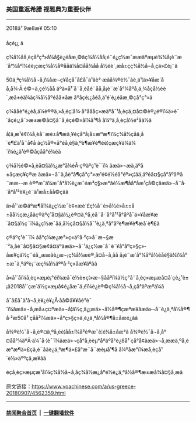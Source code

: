### 美国重返希腊 视雅典为重要伙伴
------------------------

<div class="published">
 <span class="date" title="ä¸­å½æ¶é´">
  <time datetime="2018-09-08T05:10:07+08:00">
   2018å¹´9æ8æ¥ 05:10
  </time>
 </span>
</div>
<br/>
<div class="wsw">
 <span class="dateline">
  åçé¡¿ â
 </span>
 <p>
  ç¾å½åå¸èçå³ç³»å¼å§è¿éåæ¸©ãç¾å½åå¡é¨é¿ç½æ¯ææäºæµè¾¾å¡è¨æ´å°¼åºï¼éè¡çæç¾å½å®ååä¼å¤åå¾åå å½éè´¸æå±çç¾å½å¬å¸çä»£è¡¨ã
 </p>
 <p>
  50ä¸ªç¾å½å¬å¸ï¼åæ¬ç¥åçå¯å£å¯ä¹ãè°·æ­ãå¾®è½¯ãè¸ä¹¦ä»¥åæ´åå¸å¾·Â·é©¬ä¸ç­é½åå äºä»å¹´å¨å¸èåé¨åå¸å¡è¨æ´å°¼åºå¸ä¸¾åçå½éè´¸æå±éä¼ãç¾å½åºéåå±åæ åºåçé¡¿åéå¸ä¹é´è¿éåæ¸©çå³ç³»ã
 </p>
 <p>
  ç¾ååè°é¿èå¸­ä¼è®®ä¸»å¸­éç¦å¾·å°åååç»æäºå¯¹å¸èçä¸¤å¤©è®¿é®ï¼ä»è¯´åçé¡¿å¯»æ±æ©å¤§å¨å¸èçé©»åï¼å¹¶å å¼ºä¸å¸èçå½é²åä½ã
 </p>
 <p>
  å¦ä¸æ¹é¢ï¼å¸èå¨æè±å¶æä¸¥éçåºå¡å±æºæ¶ï¼ç¾å½çåä¸å´è¶£ä¹å¨å¢å ãç½å®«å°éå¸è§ä¸ºè¶æ¥è¶éè¦çæç¥ä¼ä¼´ï¼è¿ä¹è®©åçåå°é¼èã
 </p>
 <p>
  ç¾å½é©»å¸èå¤§ä½¿æ°å¼éÂ·ç®äºç¹è¯´ï¼ âæä»¬æä¸äºå±åçæç¥ç®æ ãæä»¬å¨ä¸åè³å¶çå³ç³»æ¹é¢é½éå°éº»ç¦ãä¸äºéå¤§çå°åºå®å¨ææ--æ è®ºæ¯ä¼æ¯å°å½è¿æ¯éæ³ç§»æ°âé½æ¶åå°åæ¹çå©çãæä»¬å¨å·´å°å¹²è¥¿é¨ä¹æå±åå©çãâ
 </p>
 <p>
  ä»å¹´æ©äºæ¶åï¼ä¿ç½æ¯è¢«æè´£ç½å¨é»å½é»å±±å±åå½çæ¿åãç®äºç¹å¤§ä½¿è®¤ä¸ºå¸èå¨å·´å°å¹²å°åºå¯ä»¥åæ¥æ´å¤§ä½ç¨ï¼ä¿ç½æ¯åä¸­å½ç­å¤§å½å¯¹è¿ä¸ªå°åºè¶æ¥è¶æå´è¶£ã
 </p>
 <p>
  ç®äºç¹è¯´ï¼ âå°ç¼æ¿æ²»ç«äºå·²ç»å¨æ¬§æ´²ä¸åé¨å¤§å¤§æ¢å¤äºãæä»¬å¯¹ä¿ç½æ¯å¨è¯¥å°åºç»§ç»­åæ¥çä½ç¨éå¸¸ææãè¿æ¬¡ç¾å½æè®¸å¤å¬å¸åå å¡è¨æ´å°¼åºå½éåè§ä¼ï¼å°±æ¯ä¸ºäºè¡¨æç¾å½äººå·²ç»åæ¥äºãâ
 </p>
 <p>
  å«å¹´åï¼å¸èç»æµè¡°éï¼æå¯è½è±ç¦»æ¬§ååºï¼ä½ç°å¨å¸èç»æµæå¤å´çè¿¹è±¡ã2018å¹´çæ´ä½ç»æµå¢é¿åæ¯ä¸éï¼è¿è®©ç¾å½å¬å¸çå°äºæºä¼ã
 </p>
 <p>
  å¯å£å¯ä¹å¬å¸è¥¿è¥¿Â·åå©å¥¥åé²è¯´ï¼âæä»¬å¸æå±ç¤ºæä»¬å¦ä½ç¸ä¿¡æä»¬å½å®¶çæªæ¥ãæä»¬å¨è¿ä¸ªå½å®¶å·²æ50å¹´çåå²ï¼æä»¬å°ç»§ç»­ä¸è¿ä¸ªå½å®¶å±åæé¿ãâ
 </p>
 <p>
  å¾®è½¯å¬å¸è®¤ä¸ºå¸èè¦åå±ï¼å³é®æ¯è¦é¼å±åæ°ã å¾®è½¯å¬å¸å°¤åå°¼äºÂ·ä¼¯å·¦è¯´ï¼âæä»¬çå°å¸èèµ°åºäºå°è¿8å¹´çå°å¢ãæä»¬å¸ææä¸ºå¸èæ°æ¶ä»£çä¸é¨åãè¿ä¸ªæ¶ä»£å°æ¨å¨æèµå¹¶å å¼ºåæ°ï¼æå¸èçå¹´è½»äººçä¸æ¥ãâ
 </p>
 <p>
  éçå¸èç»æµçæ¹åï¼ç¾å½å¬å¸åç¾å½æ¿åºé½è¿ä¸ªå½å®¶æ±æå¾å¤§å¸æã
 </p>
 <p>
 </p>
</div>

原文链接：https://www.voachinese.com/a/us-greece-20180907/4562359.html


------------------------
#### [禁闻聚合首页](https://github.com/gfw-breaker/banned-news/blob/master/README.md) &nbsp;|&nbsp;  [一键翻墙软件](https://github.com/gfw-breaker/nogfw/blob/master/README.md)